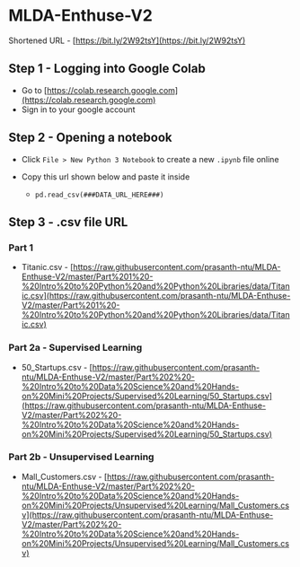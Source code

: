 # MLDA-Enthuse-V2

Shortened URL - [https://bit.ly/2W92tsY](https://bit.ly/2W92tsY)

## Step 1 - Logging into Google Colab

- Go to [https://colab.research.google.com](https://colab.research.google.com)
- Sign in to your google account


## Step 2 - Opening a notebook
- Click `File > New Python 3 Notebook` to create a new `.ipynb` file online


- Copy this url shown below and paste it inside
  - `pd.read_csv(###DATA_URL_HERE###)`
  
## Step 3 - .csv file URL
### Part 1 
- Titanic.csv - [https://raw.githubusercontent.com/prasanth-ntu/MLDA-Enthuse-V2/master/Part%201%20-%20Intro%20to%20Python%20and%20Python%20Libraries/data/Titanic.csv](https://raw.githubusercontent.com/prasanth-ntu/MLDA-Enthuse-V2/master/Part%201%20-%20Intro%20to%20Python%20and%20Python%20Libraries/data/Titanic.csv)
  
### Part 2a - Supervised Learning
- 50_Startups.csv - [https://raw.githubusercontent.com/prasanth-ntu/MLDA-Enthuse-V2/master/Part%202%20-%20Intro%20to%20Data%20Science%20and%20Hands-on%20Mini%20Projects/Supervised%20Learning/50_Startups.csv](https://raw.githubusercontent.com/prasanth-ntu/MLDA-Enthuse-V2/master/Part%202%20-%20Intro%20to%20Data%20Science%20and%20Hands-on%20Mini%20Projects/Supervised%20Learning/50_Startups.csv)
  
### Part 2b - Unsupervised Learning  
- Mall_Customers.csv - [https://raw.githubusercontent.com/prasanth-ntu/MLDA-Enthuse-V2/master/Part%202%20-%20Intro%20to%20Data%20Science%20and%20Hands-on%20Mini%20Projects/Unsupervised%20Learning/Mall_Customers.csv](https://raw.githubusercontent.com/prasanth-ntu/MLDA-Enthuse-V2/master/Part%202%20-%20Intro%20to%20Data%20Science%20and%20Hands-on%20Mini%20Projects/Unsupervised%20Learning/Mall_Customers.csv)
